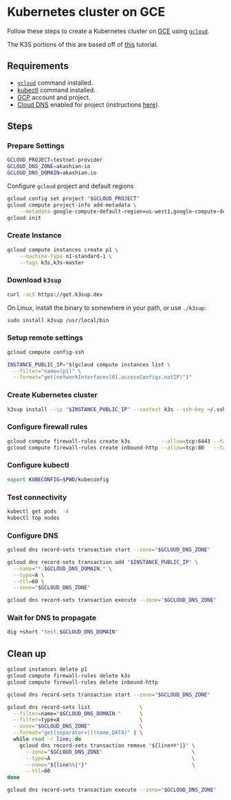 # Kubernetes cluster on GCE

Follow these steps to create a Kubernetes cluster on
[GCE](https://cloud.google.com/compute) using [`gcloud`](https://cloud.google.com/sdk/gcloud).

The K3S portions of this are based off of [this](https://starkandwayne.com/blog/trying-tiny-k3s-on-google-cloud-with-k3sup/)
tutorial.

## Requirements

* [`gcloud`](https://cloud.google.com/sdk/gcloud) command installed.
* [kubectl](https://kubernetes.io/docs/tasks/tools/install-kubectl/) command installed.
* [GCP](https://cloud.google.com/) account and project.
* [Cloud DNS](https://cloud.google.com/dns) enabled for project (instructions [here](https://cloud.google.com/dns/docs/tutorials/create-domain-tutorial)).

## Steps

### Prepare Settings

```sh
GCLOUD_PROJECT=testnet-provider
GCLOUD_DNS_ZONE=akashian-io
GCLOUD_DNS_DOMAIN=akashian.io
```

Configure `gcloud` project and default regions

```sh
gcloud config set project "$GCLOUD_PROJECT"
gcloud compute project-info add-metadata \
    --metadata google-compute-default-region=us-west1,google-compute-default-zone=us-west1-a
gcloud init
```

### Create Instance

```sh
gcloud compute instances create p1 \
    --machine-type n1-standard-1 \
    --tags k3s,k3s-master
```

### Download `k3sup`

```sh
curl -sLS https://get.k3sup.dev
```

On Linux, install the binary to somewhere in your path, or use `./k3sup`:

```sh
sudo install k3sup /usr/local/bin
```

### Setup remote settings

```sh
gcloud compute config-ssh
```

```sh
INSTANCE_PUBLIC_IP="$(gcloud compute instances list \
  --filter="name=(p1)" \
  --format="get(networkInterfaces[0].accessConfigs.natIP)")"
```

### Create Kubernetes cluster

```sh
k3sup install --ip "$INSTANCE_PUBLIC_IP" --context k3s --ssh-key ~/.ssh/google_compute_engine --user "$(whoami)"
```

### Configure firewall rules

```sh
gcloud compute firewall-rules create k3s          --allow=tcp:6443 --target-tags=k3s
gcloud compute firewall-rules create inbound-http --allow=tcp:80   --target-tags=k3s
```

### Configure kubectl

```sh
export KUBECONFIG=$PWD/kubeconfig
```

### Test connectivity

```sh
kubectl get pods  -A
kubectl top nodes
```

### Configure DNS

```sh
gcloud dns record-sets transaction start --zone="$GCLOUD_DNS_ZONE"

gcloud dns record-sets transaction add "$INSTANCE_PUBLIC_IP" \
  --name="*.$GCLOUD_DNS_DOMAIN." \
  --type=A \
  --ttl=60 \
  --zone="$GCLOUD_DNS_ZONE"

gcloud dns record-sets transaction execute --zone="$GCLOUD_DNS_ZONE"
```

### Wait for DNS to propagate

```sh
dig +short "test.$GCLOUD_DNS_DOMAIN"
```

## Clean up

```sh
gcloud instances delete p1
gcloud compute firewall-rules delete k3s
gcloud compute firewall-rules delete inbound-http

gcloud dns record-sets transaction start --zone="$GCLOUD_DNS_ZONE"

gcloud dns record-sets list                \
  --filter=name="$GCLOUD_DNS_DOMAIN."      \
  --filter=type=A                          \
  --zone="$GCLOUD_DNS_ZONE"                \
  --format="get[separator=|](name,DATA)" | \
  while read -r line; do
    gcloud dns record-sets transaction remove "${line##*|}" \
      --zone="$GCLOUD_DNS_ZONE"                             \
      --type=A                                              \
      --name="${line%%|*}"                                  \
      --ttl=60
done

gcloud dns record-sets transaction execute --zone="$GCLOUD_DNS_ZONE"
```

